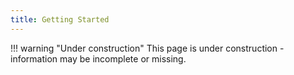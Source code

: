 ```yaml
---
title: Getting Started
---
```


!!! warning "Under construction"
	This page is under construction - information may be incomplete or missing.
